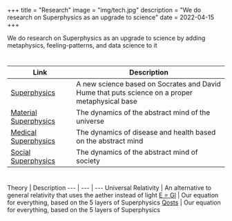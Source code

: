 +++
title = "Research"
image = "img/tech.jpg"
description = "We do research on Superphysics as an upgrade to science"
date = 2022-04-15
+++

We do research on Superphysics as an upgrade to science by adding metaphysics, feeling-patterns, and data science to it 

#

Link | Description 
--- | ---
[Superphysics](https://superphysics.org) &nbsp; &nbsp; &nbsp; | A new science based on Socrates and David Hume that puts science on a proper metaphysical base  
[Material Superphysics](https://superphysics.org/material) &nbsp; &nbsp; &nbsp; | The dynamics of the abstract mind of the universe
[Medical Superphysics](https://superphysics.org/medical) &nbsp; &nbsp; &nbsp; | The dynamics of disease and health based on the abstract mind
[Social Superphysics](https://superphysics.org/social) &nbsp; &nbsp; &nbsp; | The dynamics of the abstract mind of society 


#

Theory | Description
--- | --- | ---
Universal Relativity | An alternative to general relativity that uses the aether instead of light
[E = Gl](https://superphysics.org/social/economics/principles/eagle) | Our equation for everything, based on the 5 layers of Superphysics
[Qosts](https://superphysics.org/material/principles/qost) | Our equation for everything, based on the 5 layers of Superphysics

